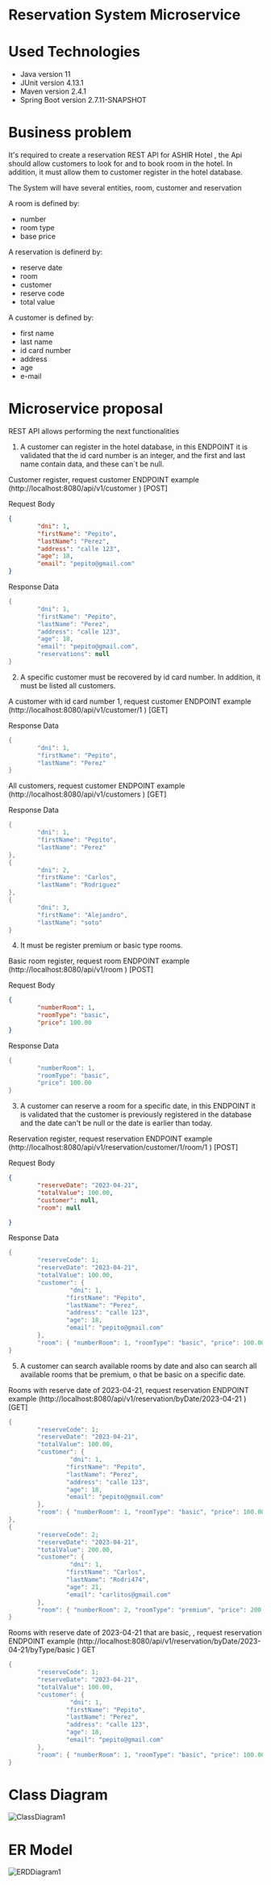# Reservation System Microservice

# Used Technologies
- Java version 11
- JUnit version 4.13.1
- Maven version 2.4.1
- Spring Boot version 2.7.11-SNAPSHOT

# Business problem
It's required to create a reservation REST API for ASHIR Hotel , the Api should allow customers to look for and to book room in the hotel. In addition, it must allow them to customer register in the hotel database. 

The System will have several entities, room, customer and reservation

A room is defined by:
- number
- room type
- base price

A reservation is definerd by:
- reserve date
- room
- customer
- reserve code
- total value

A customer is defined by:
- first name
- last name
- id card number
- address
- age
- e-mail

# Microservice proposal

REST API allows performing the next functionalities

1. A customer can register in the hotel database, in this ENDPOINT it is validated that the id card number is an integer, and the first and last name contain data, and these can´t be null.

Customer register, request customer ENDPOINT example (http://localhost:8080/api/v1/customer ) [POST]

Request Body

```json
{
        "dni": 1,
        "firstName": "Pepito",
        "lastName": "Perez",
        "address": "calle 123",
        "age": 18,
        "email": "pepito@gmail.com"
}

```

Response Data

```java {.highlight .highlight-source-java .bg-black}
{
        "dni": 1,
        "firstName": "Pepito",
        "lastName": "Perez",
        "address": "calle 123",
        "age": 18,
        "email": "pepito@gmail.com",
        "reservations": null
}

```

2. A specific customer must be recovered by id card number. In addition, it must be listed all customers. 

A customer with id card number 1, request customer ENDPOINT example (http://localhost:8080/api/v1/customer/1 ) [GET]

Response Data

```java {.highlight .highlight-source-java .bg-black}
{
        "dni": 1,
        "firstName": "Pepito",
        "lastName": "Perez"
}
```

All customers, request customer ENDPOINT example (http://localhost:8080/api/v1/customers ) [GET]

Response Data

```java {.highlight .highlight-source-java .bg-black}
{
        "dni": 1,
        "firstName": "Pepito",
        "lastName": "Perez"
},
{
        "dni": 2,
        "firstName": "Carlos",
        "lastName": "Rodriguez"
},
{
        "dni": 3,
        "firstName": "Alejandro",
        "lastName": "soto"
}
```


4. It must be register premium or basic type rooms.

Basic room register, request room ENDPOINT example (http://localhost:8080/api/v1/room ) [POST]

Request Body

```json
{
        "numberRoom": 1,
        "roomType": "basic",
        "price": 100.00
}

```

Response Data

```java {.highlight .highlight-source-java .bg-black}
{
        "numberRoom": 1,
        "roomType": "basic",
        "price": 100.00
}

```

3. A customer can reserve a room for a specific date, in this ENDPOINT it is validated that the customer is previously registered in the database and the date can't be null or the date is earlier than today.

Reservation register, request reservation ENDPOINT example (http://localhost:8080/api/v1/reservation/customer/1/room/1 ) [POST]

Request Body

```json
{
        "reserveDate": "2023-04-21",
        "totalValue": 100.00,
        "customer": null,
        "room": null

}

```

Response Data

```java {.highlight .highlight-source-java .bg-black}
{
        "reserveCode": 1;
        "reserveDate": "2023-04-21",
        "totalValue": 100.00,
        "customer": {
                 "dni": 1,
                "firstName": "Pepito",
                "lastName": "Perez",
                "address": "calle 123",
                "age": 18,
                "email": "pepito@gmail.com"
        },
        "room": { "numberRoom": 1, "roomType": "basic", "price": 100.00}
}
```
5. A customer can search available rooms by date and also can search all available rooms that be premium, o that be basic on a specific date.

Rooms with reserve date of 2023-04-21, request reservation ENDPOINT example (http://localhost:8080/api/v1/reservation/byDate/2023-04-21 ) [GET]

```java {.highlight .highlight-source-java .bg-black}
{
        "reserveCode": 1;
        "reserveDate": "2023-04-21",
        "totalValue": 100.00,
        "customer": {
                 "dni": 1,
                "firstName": "Pepito",
                "lastName": "Perez",
                "address": "calle 123",
                "age": 18,
                "email": "pepito@gmail.com"
        },
        "room": { "numberRoom": 1, "roomType": "basic", "price": 100.00}
},
{
        "reserveCode": 2;
        "reserveDate": "2023-04-21",
        "totalValue": 200.00,
        "customer": {
                 "dni": 1,
                "firstName": "Carlos",
                "lastName": "Rodri474",
                "age": 21,
                "email": "carlitos@gmail.com"
        },
        "room": { "numberRoom": 2, "roomType": "premium", "price": 200.00}
}
```
Rooms with reserve date of 2023-04-21 that are basic, , request reservation ENDPOINT example  (http://localhost:8080/api/v1/reservation/byDate/2023-04-21/byType/basic  ) GET

```java {.highlight .highlight-source-java .bg-black}
{
        "reserveCode": 1;
        "reserveDate": "2023-04-21",
        "totalValue": 100.00,
        "customer": {
                 "dni": 1,
                "firstName": "Pepito",
                "lastName": "Perez",
                "address": "calle 123",
                "age": 18,
                "email": "pepito@gmail.com"
        },
        "room": { "numberRoom": 1, "roomType": "basic", "price": 100.00}
}
```
# Class Diagram

![ClassDiagram1](https://github.com/afprietoa/ms_reservation-system/assets/68924563/36a924dd-d174-4fe4-bc7c-0062c4390fcb)

# ER Model

![ERDDiagram1](https://github.com/afprietoa/ms_reservation-system/assets/68924563/6b4c517c-02db-43e7-9196-83fa760359a0)




